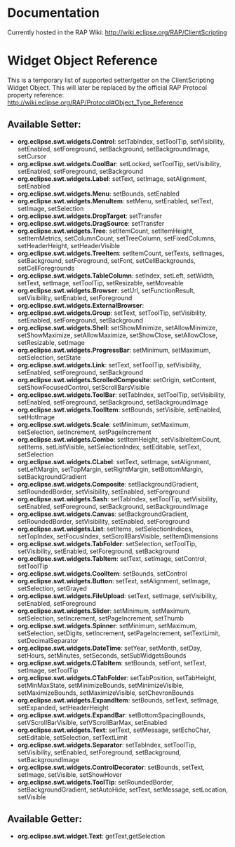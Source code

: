 # Documentation

Currently hosted in the RAP Wiki: http://wiki.eclipse.org/RAP/ClientScripting

# Widget Object Reference

This is a temporary list of supported setter/getter on the ClientScripting Widget Object.
This will later be replaced by the official RAP Protocol property reference:
http://wiki.eclipse.org/RAP/Protocol#Object_Type_Reference

## Available Setter:
* <b>org.eclipse.swt.widgets.Control</b>: setTabIndex, setToolTip, setVisibility, setEnabled, setForeground, setBackground, setBackgroundImage, setCursor
* <b>org.eclipse.swt.widgets.CoolBar</b>: setLocked, setToolTip, setVisibility, setEnabled, setForeground, setBackground
* <b>org.eclipse.swt.widgets.Label</b>: setText, setImage, setAlignment, setEnabled
* <b>org.eclipse.swt.widgets.Menu</b>: setBounds, setEnabled
* <b>org.eclipse.swt.widgets.MenuItem</b>: setMenu, setEnabled, setText, setImage, setSelection
* <b>org.eclipse.swt.widgets.DropTarget</b>: setTransfer
* <b>org.eclipse.swt.widgets.DragSource</b>: setTransfer
* <b>org.eclipse.swt.widgets.Tree</b>: setItemCount, setItemHeight, setItemMetrics, setColumnCount, setTreeColumn, setFixedColumns, setHeaderHeight, setHeaderVisible
* <b>org.eclipse.swt.widgets.TreeItem</b>: setItemCount, setTexts, setImages, setBackground, setForeground, setFont, setCellBackgrounds, setCellForegrounds
* <b>org.eclipse.swt.widgets.TableColumn</b>: setIndex, setLeft, setWidth, setText, setImage, setToolTip, setResizable, setMoveable
* <b>org.eclipse.swt.widgets.Browser</b>: setUrl, setFunctionResult, setVisibility, setEnabled, setForeground
* <b>org.eclipse.swt.widgets.ExternalBrowser</b>:
* <b>org.eclipse.swt.widgets.Group</b>: setText, setToolTip, setVisibility, setEnabled, setForeground, setBackground
* <b>org.eclipse.swt.widgets.Shell</b>: setShowMinimize, setAllowMinimize, setShowMaximize, setAllowMaximize, setShowClose, setAllowClose, setResizable, setImage
* <b>org.eclipse.swt.widgets.ProgressBar</b>: setMinimum, setMaximum, setSelection, setState
* <b>org.eclipse.swt.widgets.Link</b>: setText, setToolTip, setVisibility, setEnabled, setForeground, setBackground
* <b>org.eclipse.swt.widgets.ScrolledComposite</b>: setOrigin, setContent, setShowFocusedControl, setScrollBarsVisible
* <b>org.eclipse.swt.widgets.ToolBar</b>: setTabIndex, setToolTip, setVisibility, setEnabled, setForeground, setBackground, setBackgroundImage
* <b>org.eclipse.swt.widgets.ToolItem</b>: setBounds, setVisible, setEnabled, setHotImage
* <b>org.eclipse.swt.widgets.Scale</b>: setMinimum, setMaximum, setSelection, setIncrement, setPageIncrement
* <b>org.eclipse.swt.widgets.Combo</b>: setItemHeight, setVisibleItemCount, setItems, setListVisible, setSelectionIndex, setEditable, setText, setSelection
* <b>org.eclipse.swt.widgets.CLabel</b>: setText, setImage, setAlignment, setLeftMargin, setTopMargin, setRightMargin, setBottomMargin, setBackgroundGradient
* <b>org.eclipse.swt.widgets.Composite</b>: setBackgroundGradient, setRoundedBorder, setVisibility, setEnabled, setForeground
* <b>org.eclipse.swt.widgets.Sash</b>: setTabIndex, setToolTip, setVisibility, setEnabled, setForeground, setBackground, setBackgroundImage
* <b>org.eclipse.swt.widgets.Canvas</b>: setBackgroundGradient, setRoundedBorder, setVisibility, setEnabled, setForeground
* <b>org.eclipse.swt.widgets.List</b>: setItems, setSelectionIndices, setTopIndex, setFocusIndex, setScrollBarsVisible, setItemDimensions
* <b>org.eclipse.swt.widgets.TabFolder</b>: setSelection, setToolTip, setVisibility, setEnabled, setForeground, setBackground
* <b>org.eclipse.swt.widgets.TabItem</b>: setText, setImage, setControl, setToolTip
* <b>org.eclipse.swt.widgets.CoolItem</b>: setBounds, setControl
* <b>org.eclipse.swt.widgets.Button</b>: setText, setAlignment, setImage, setSelection, setGrayed
* <b>org.eclipse.swt.widgets.FileUpload</b>: setText, setImage, setVisibility, setEnabled, setForeground
* <b>org.eclipse.swt.widgets.Slider</b>: setMinimum, setMaximum, setSelection, setIncrement, setPageIncrement, setThumb
* <b>org.eclipse.swt.widgets.Spinner</b>: setMinimum, setMaximum, setSelection, setDigits, setIncrement, setPageIncrement, setTextLimit, setDecimalSeparator
* <b>org.eclipse.swt.widgets.DateTime</b>: setYear, setMonth, setDay, setHours, setMinutes, setSeconds, setSubWidgetsBounds
* <b>org.eclipse.swt.widgets.CTabItem</b>: setBounds, setFont, setText, setImage, setToolTip
* <b>org.eclipse.swt.widgets.CTabFolder</b>: setTabPosition, setTabHeight, setMinMaxState, setMinimizeBounds, setMinimizeVisible, setMaximizeBounds, setMaximizeVisible, setChevronBounds
* <b>org.eclipse.swt.widgets.ExpandItem</b>: setBounds, setText, setImage, setExpanded, setHeaderHeight
* <b>org.eclipse.swt.widgets.ExpandBar</b>: setBottomSpacingBounds, setVScrollBarVisible, setVScrollBarMax, setEnabled
* <b>org.eclipse.swt.widgets.Text</b>: setText, setMessage, setEchoChar, setEditable, setSelection, setTextLimit
* <b>org.eclipse.swt.widgets.Separator</b>: setTabIndex, setToolTip, setVisibility, setEnabled, setForeground, setBackground, setBackgroundImage
* <b>org.eclipse.swt.widgets.ControlDecorator</b>: setBounds, setText, setImage, setVisible, setShowHover
* <b>org.eclipse.swt.widgets.ToolTip</b>: setRoundedBorder, setBackgroundGradient, setAutoHide, setText, setMessage, setLocation, setVisible

## Available Getter:
* <b>org.eclipse.swt.widget.Text</b>: getText,getSelection